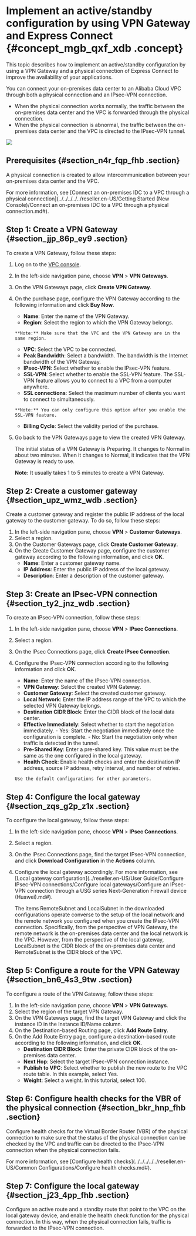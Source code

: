 # Implement an active/standby configuration by using VPN Gateway and Express Connect {#concept_mgb_qxf_xdb .concept}

This topic describes how to implement an active/standby configuration by using a VPN Gateway and a physical connection of Express Connect to improve the availability of your applications.

You can connect your on-premises data center to an Alibaba Cloud VPC through both a physical connection and an IPsec-VPN connection.

-   When the physical connection works normally, the traffic between the on-premises data center and the VPC is forwarded through the physical connection.
-   When the physical connection is abnormal, the traffic between the on-premises data center and the VPC is directed to the IPsec-VPN tunnel.

![](http://static-aliyun-doc.oss-cn-hangzhou.aliyuncs.com/assets/img/136915/156161396541822_en-US.png)

## Prerequisites {#section_n4r_fqp_fhb .section}

A physical connection is created to allow intercommunication between your on-premises data center and the VPC.

For more information, see [Connect an on-premises IDC to a VPC through a physical connection](../../../../../reseller.en-US/Getting Started (New Console)/Connect an on-premises IDC to a VPC through a physical connection.md#).

## Step 1: Create a VPN Gateway {#section_jjp_86p_ey9 .section}

To create a VPN Gateway, follow these steps:

1.  Log on to the [VPC console](https://partners-intl.aliyun.com/login-required#/vpc).
2.  In the left-side navigation pane, choose **VPN** \> **VPN Gateways**.
3.  On the VPN Gateways page, click **Create VPN Gateway**.
4.  On the purchase page, configure the VPN Gateway according to the following information and click **Buy Now**.
    -    **Name**: Enter the name of the VPN Gateway.
    -    **Region**: Select the region to which the VPN Gateway belongs.

        **Note:** Make sure that the VPC and the VPN Gateway are in the same region.

    -    **VPC**: Select the VPC to be connected.
    -    **Peak Bandwidth**: Select a bandwidth. The bandwidth is the Internet bandwidth of the VPN Gateway.
    -    **IPsec-VPN**: Select whether to enable the IPsec-VPN feature.
    -    **SSL-VPN**: Select whether to enable the SSL-VPN feature. The SSL-VPN feature allows you to connect to a VPC from a computer anywhere.
    -    **SSL connections**: Select the maximum number of clients you want to connect to simultaneously.

        **Note:** You can only configure this option after you enable the SSL-VPN feature.

    -    **Billing Cycle**: Select the validity period of the purchase.
5.  Go back to the VPN Gateways page to view the created VPN Gateway.

    The initial status of a VPN Gateway is Preparing. It changes to Normal in about two minutes. When it changes to Normal, it indicates that the VPN Gateway is ready to use.

    **Note:** It usually takes 1 to 5 minutes to create a VPN Gateway.


## Step 2: Create a customer gateway {#section_upz_wmz_wdb .section}

Create a customer gateway and register the public IP address of the local gateway to the customer gateway. To do so, follow these steps:

1.  In the left-side navigation pane, choose **VPN** \> **Customer Gateways**.
2.  Select a region.
3.  On the Customer Gateways page, click **Create Customer Gateway**.
4.  On the Create Customer Gateway page, configure the customer gateway according to the following information, and click **OK**.
    -    **Name**: Enter a customer gateway name.
    -    **IP Address**: Enter the public IP address of the local gateway.
    -    **Description**: Enter a description of the customer gateway.

## Step 3: Create an IPsec-VPN connection {#section_ty2_jnz_wdb .section}

To create an IPsec-VPN connection, follow these steps:

1.  In the left-side navigation pane, choose **VPN** \> **IPsec Connections**.
2.  Select a region.
3.  On the IPsec Connections page, click **Create IPsec Connection**.
4.  Configure the IPsec-VPN connection according to the following information and click **OK**.
    -    **Name**: Enter the name of the IPsec-VPN connection.
    -    **VPN Gateway**: Select the created VPN Gateway.
    -    **Customer Gateway**: Select the created customer gateway.
    -    **Local Network**: Enter the IP address range of the VPC to which the selected VPN Gateway belongs.
    -    **Destination CIDR Block**: Enter the CIDR block of the local data center.
    -    **Effective Immediately**: Select whether to start the negotiation immediately.
        -   Yes: Start the negotiation immediately once the configuration is complete.
        -   No: Start the negotiation only when traffic is detected in the tunnel.
    -    **Pre-Shared Key**: Enter a pre-shared key. This value must be the same as the one configured in the local gateway.
    -    **Health Check**: Enable health checks and enter the destination IP address, source IP address, retry interval, and number of retries.

        Use the default configurations for other parameters.


## Step 4: Configure the local gateway {#section_zqs_g2p_z1x .section}

To configure the local gateway, follow these steps:

1.  In the left-side navigation pane, choose **VPN** \> **IPsec Connections**.
2.  Select a region.
3.  On the IPsec Connections page, find the target IPsec-VPN connection, and click **Download Configuration** in the **Actions** column.
4.  Configure the local gateway accordingly. For more information, see [Local gateway configuration](../reseller.en-US/User Guide/Configure IPsec-VPN connections/Configure local gateways/Configure an IPsec-VPN connection through a USG series Next-Generation Firewall device (Huawei).md#).

    The items RemoteSubnet and LocalSubnet in the downloaded configurations operate converse to the setup of the local network and the remote network you configured when you create the IPsec-VPN connection. Specifically, from the perspective of VPN Gateway, the remote network is the on-premises data center and the local network is the VPC. However, from the perspective of the local gateway, LocalSubnet is the CIDR block of the on-premises data center and RemoteSubnet is the CIDR block of the VPC.


## Step 5: Configure a route for the VPN Gateway {#section_bn6_4s3_9tw .section}

To configure a route of the VPN Gateway, follow these steps:

1.  In the left-side navigation pane, choose **VPN** \> **VPN Gateways**.
2.  Select the region of the target VPN Gateway.
3.  On the VPN Gateways page, find the target VPN Gateway and click the instance ID in the Instance ID/Name column.
4.  On the Destination-based Routing page, click **Add Route Entry**.
5.  On the Add Route Entry page, configure a destination-based route according to the following information, and click **OK**.
    -    **Destination CIDR Block**: Enter the private CIDR block of the on-premises data center.
    -    **Next Hop**: Select the target IPsec-VPN connection instance.
    -    **Publish to VPC**: Select whether to publish the new route to the VPC route table. In this example, select Yes.
    -    **Weight**: Select a weight. In this tutorial, select 100.

## Step 6: Configure health checks for the VBR of the physical connection {#section_bkr_hnp_fhb .section}

Configure health checks for the Virtual Border Router \(VBR\) of the physical connection to make sure that the status of the physical connection can be checked by the VPC and traffic can be directed to the IPsec-VPN connection when the physical connection fails.

For more information, see [Configure health checks](../../../../../reseller.en-US/Common Configurations/Configure health checks.md#).

## Step 7: Configure the local gateway {#section_j23_4pp_fhb .section}

Configure an active route and a standby route that point to the VPC on the local gateway device, and enable the health check function for the physical connection. In this way, when the physical connection fails, traffic is forwarded to the IPsec-VPN connection.

